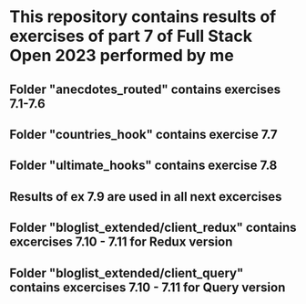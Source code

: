 # This repository contains results of exercises of part 7 of Full Stack Open 2023 performed by me

## Folder "anecdotes_routed" contains exercises 7.1-7.6

## Folder "countries_hook" contains exercise 7.7

## Folder "ultimate_hooks" contains exercise 7.8

## Results of ex 7.9 are used in all next excercises

## Folder "bloglist_extended/client_redux" contains excercises 7.10 - 7.11 for Redux version

## Folder "bloglist_extended/client_query" contains excercises 7.10 - 7.11 for Query version
